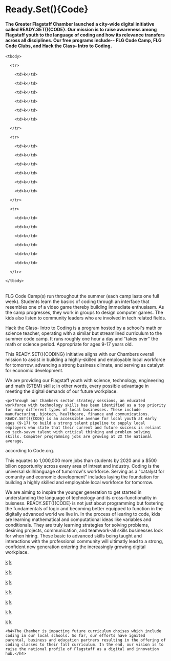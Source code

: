 

<html>

<head>

  <link  rel="stylesheet" type="text/css" href="style.css"></head>



<body>

  <h1>Ready.Set(){Code}</h1>

  <h4>The Greater Flagstaff Chamber launched a city-wide digital initiative called READY.SET(){CODE}. Our mission is to raise awareness among Flagstaff youth to the language of coding and how its relevance transfers across all disciplines. Our free programs include-- FLG Code Camp, FLG Code Clubs, and Hack the Class- Intro to Coding.</h4>

  <table>

    <tbody>

      <tr>

        <td>k</td>

        <td>k</td>

        <td>k</td>

        <td>k</td>

        <td>k</td>

        <td>k</td>

      </tr>

      <tr>

        <td>k</td>

        <td>k</td>

        <td>k</td>

        <td>k</td>

        <td>k</td>

        <td>k</td>

      </tr>

      <tr>

        <td>k</td>

        <td>k</td>

        <td>k</td>

        <td>k</td>

        <td>k</td>

        <td>k</td>

      </tr>

    </tbody>

  </table>

  <p>FLG Code Camp(s) run throughout the summer (each camp lasts one full week). Students learn the basics of coding through an interface that resembles one of a video game thereby building immediate enthusiasm. As the camp progresses, they work in groups to design computer games. The kids also listen to community leaders who are involved in tech related fields.

Hack the Class- Intro to Coding is a program hosted by a school's math or science teacher, operating with a similar but streamlined curriculum to the summer code camp. It runs roughly one hour a day and "takes over" the math or science period. Appropriate for ages 9-17 years old.</p>

  <p>This READY.SET(){CODING} initiative aligns with our Chambers overall mission to assist in building a highly-skilled and employable local workforce for tomorrow, advancing a strong business climate, and serving as catalyst for economic development.</p>

  <p>We are providing our Flagstaff youth with science, technology, engineering and math (STEM) skills; in other words, every possible advantage in meeting the digital demands of our future workplace.</p>

	<p>Through our Chambers sector strategy sessions, an educated workforce with technology skills has been identified as a top priority for many different types of local businesses. These include manufacturing, biotech, healthcare, finance and communications. READY.SET(){CODE} is an accessible avenue for local youth at early ages (9-17) to build a strong talent pipeline to supply local employers who state that their current and future success is reliant on tech-savvy talent with critical thinking and problem solving skills. Computer programming jobs are growing at 2X the national average, 

according to Code.org.</p>

  <p>This equates to 1,000,000 more jobs than students by 2020 and a $500 bilion opportunity across every area of intrest and industry. Coding is the universal skill/language of tumorrow's workforce. Serving as a "catalyst for comunity and economic development" includes laying the foundation for building a highly skilled and employable local workforce for tomorrow.</p>

  <p>We are aiming to inspire the younger generation to get started in  understanding the language of technology and its cross-functionality in buisness. READY.SET(){CODE} is not just about programming but fostering the fundamentals of logic and becoming better equipped to function in the digitally advanced world we live in. In the process of learing to code, kids are learning mathematical and computational ideas like variables and conditionals. They are truly learning strategies for solving problems, desining projects, communication, and teamwork-all skills businesses look for when hiring. These basic to advanced skills being taught and interactions with the professional community will ultimatly lead to a strong, confident new generation entering the increasingly growing digital workplace.</p>

  <a href="#" class="btn">k</a> <a href="#" class="btn">k</a>

  <a href="#" class="btn">k</a> <a href="#" class="btn">k</a>

  <a href="#" class="btn">k</a> <a href="#" class="btn">k</a>

  <a href="#" class="btn">k</a> <a href="#" class="btn">k</a>

  <a href="#" class="btn">k</a> <a href="#" class="btn">k</a>

  <a href="#" class="btn">k</a> <a href="#" class="btn">k</a>

  <a href="#" class="btn">k</a> <a href="#" class="btn">k</a>

    <h4>The Chamber is impacting future curriculum choises which include coding in our local schools. So far, our efforts have ignited parental, business and education partners resulting in the offering of coding classes to their fall curriculum. In the end, our vision is to raise the national profile of Flagstaff as a digital and innovation hub.</h4> 


